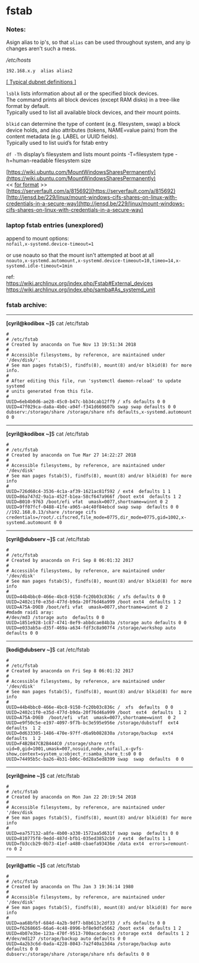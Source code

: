 # fstab

### Notes:
Asign alias to ip's, so that `alias` can be used throughout system, and any ip changes aren't such a mess.  

_/etc/hosts_
```
192.168.x.y  alias alias2
```
[[ Typical dubnet definitions ]](server-gen.md#-etc-hostname-)  

`lsblk` lists information about all or the specified block devices.  
The command prints all block devices (except RAM disks) in a tree-like format by default.  
Typically used to list all available block devices, and their mount points.  

`blkid` can determine the type of content (e.g. filesystem, swap) a block device holds, and also attributes (tokens, NAME=value pairs) from the content metadata (e.g. LABEL or UUID fields).  
Typically used to list uuid’s for fstab entry  

`df -Th` display’s filesystem and lists mount points -T=filesystem type -h=human-readable filesystem size  

[https://wiki.ubuntu.com/MountWindowsSharesPermanently](https://wiki.ubuntu.com/MountWindowsSharesPermanently)  
<< [for format](https://unix.stackexchange.com/a/276318) >>  
[https://serverfault.com/a/815692](https://serverfault.com/a/815692)  
[http://jensd.be/229/linux/mount-windows-cifs-shares-on-linux-with-credentials-in-a-secure-way](http://jensd.be/229/linux/mount-windows-cifs-shares-on-linux-with-credentials-in-a-secure-way)  

### laptop fstab entries (unexplored)  
append to mount options:  
`nofail,x-systemd.device-timeout=1`

or use noauto so that the mount isn't attempted at boot at all  
`noauto,x-systemd.automount,x-systemd.device-timeout=10,timeo=14,x-systemd.idle-timeout=1min`  

ref:  
https://wiki.archlinux.org/index.php/Fstab#External_devices  
https://wiki.archlinux.org/index.php/samba#As_systemd_unit  

### fstab archive:
--------------
**[cyril@kodibox ~]**$ cat /etc/fstab  
```
#
# /etc/fstab
# Created by anaconda on Tue Nov 13 19:51:34 2018
#
# Accessible filesystems, by reference, are maintained under '/dev/disk/'.
# See man pages fstab(5), findfs(8), mount(8) and/or blkid(8) for more info.
#
# After editing this file, run 'systemctl daemon-reload' to update systemd
# units generated from this file.
#
UUID=6eb4b0d6-ae28-45c0-b47c-bb34cab12ff9 / xfs defaults 0 0
UUID=47f029ca-da8a-4b0c-a94f-f341d669607b swap swap defaults 0 0
dubserv:/storage/share /storage/share nfs defaults,x-systemd.automount    0 0
```  
-------
**[cyril@kodibox ~]**$ cat /etc/fstab  
``` 
#
# /etc/fstab
# Created by anaconda on Tue Mar 27 14:22:27 2018
#
# Accessible filesystems, by reference, are maintained under '/dev/disk'
# See man pages fstab(5), findfs(8), mount(8) and/or blkid(8) for more info
#
UUID=726d68c4-3536-4c1a-af39-1621ac81f592 / ext4  defaults 1 1
UUID=86a747d2-9a1a-452f-b1ea-58cf647a966f /boot ext4  defaults 1 2
UUID=B010-9763 /boot/efi vfat  umask=0077,shortname=winnt 0 2
UUID=9ff07fcf-0488-41fe-a965-a4c40f84ebcd swap swap  defaults 0 0
//192.168.0.13/share /storage cifs credentials=/root/.cifscred,file_mode=0775,dir_mode=0775,gid=1002,x-systemd.automount 0 0
```
----
**[cyril@dubserv ~]**$ cat /etc/fstab
``` 
#
# /etc/fstab
# Created by anaconda on Fri Sep 8 06:01:32 2017
#
# Accessible filesystems, by reference, are maintained under '/dev/disk'
# See man pages fstab(5), findfs(8), mount(8) and/or blkid(8) for more info
#
UUID=44b4bbc0-466e-4bc8-9150-fc20b03c836c / xfs defaults 0 0
UUID=2402c1f0-e35d-477d-b9da-20f76d46a999 /boot ext4  defaults 1 2
UUID=A75A-D9E0 /boot/efi vfat  umask=0077,shortname=winnt 0 2
#mdadm raid1 aray:
#/dev/md3 /storage auto  defaults 0 0
UUID=1851e928-1c87-4741-8ef9-abbdcae84b3a /storage auto defaults 0 0
UUID=e033ab5a-d35f-469a-a634-fdf3c8a907f4 /storage/workshop auto defaults 0 0
```
-----------
**[kodi@dubserv ~]**$ cat /etc/fstab
```
#
# /etc/fstab
# Created by anaconda on Fri Sep 8 06:01:32 2017
#
# Accessible filesystems, by reference, are maintained under '/dev/disk'
# See man pages fstab(5), findfs(8), mount(8) and/or blkid(8) for more info
#
UUID=44b4bbc0-466e-4bc8-9150-fc20b03c836c /  xfs  defaults  0 0
UUID=2402c1f0-e35d-477d-b9da-20f76d46a999 /boot  ext4  defaults  1 2
UUID=A75A-D9E0  /boot/efi  vfat  umask=0077,shortname=winnt  0 2
UUID=e9f50c5e-e197-4097-9f7b-bc3e595e956e /storage/dubstuff  ext4  defaults  1 2
UUID=0d633305-1486-470e-97ff-d6a9b082830a /storage/backup  ext4  defaults  1 2
UUID=F4B2B47CB2B444C0 /storage/share ntfs uid=0,gid=1001,umask=007,nosuid,nodev,nofail,x-gvfs-show,context=system_u:object_r:samba_share_t:s0 0 0
UUID=74495b5c-ba26-4b31-b06c-0d28a5ed8399 swap  swap  defaults  0 0
```
--------
**[cyril@nine ~]**$ cat /etc/fstab
```
#
# /etc/fstab
# Created by anaconda on Mon Jan 22 20:19:54 2018
#
# Accessible filesystems, by reference, are maintained under '/dev/disk
# See man pages fstab(5), findfs(8), mount(8) and/or blkid(8) for more info
#
UUID=ea757132-a8fe-4b00-a330-1572aa5d631f swap swap  defaults 0 0
UUID=810775f8-9edd-487d-bfb1-035ed3852cb9 / ext4  defaults 1 1
UUID=fb3ccb29-0b73-41ef-a480-cbaefa93436e /data ext4  errors=remount-ro 0 2
```
------------
**[cyril@attic ~]**$ cat /etc/fstab
```
#
# /etc/fstab
# Created by anaconda on Thu Jan 3 19:36:14 1980
#
# Accessible filesystems, by reference, are maintained under '/dev/disk'
# See man pages fstab(5), findfs(8), mount(8) and/or blkid(8) for more info
#
UUID=aa68bfbf-684d-4a2b-9df7-b8b613c2df33 / xfs defaults 0 0
UUID=f6268665-66a6-4c48-8996-bf8e9dfe5662 /boot ext4  defaults 1 2
UUID=4b07e3be-123a-470f-9513-700acacdece3 /storage ext4  defaults 1 2
#/dev/md127 /storage/backup auto defaults 0 0
UUID=4a2b3c6d-0ada-4228-8043-7a2f40a13d4a /storage/backup auto  defaults 0 0
dubserv:/storage/share /storage/share nfs defaults 0 0
```

